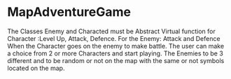 # MapAdventureGame
The Classes Enemy and Characted must be Abstract
Virtual function for Character :Level Up, Attack, Defence. For the Enemy: Attack and Defence
When the Character goes on the enemy to make battle.
The user can make a choice from 2 or more Characters  and start playing.
The Enemies to be 3 different and to be random or not on the map with the same or not symbols located on the map.
